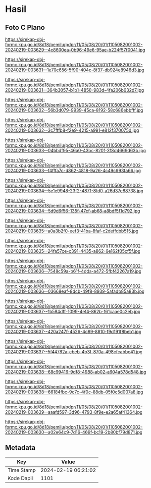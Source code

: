 # Hasil

## Foto C Plano

https://sirekap-obj-formc.kpu.go.id/8d18/pemilu/pdpr/11/05/08/20/01/1105082001002-20240219-003629--4c8600ea-0b96-49e6-95ae-b224f57f0041.jpg

https://sirekap-obj-formc.kpu.go.id/8d18/pemilu/pdpr/11/05/08/20/01/1105082001002-20240219-003631--1e70c656-5f90-404c-8f37-db924e8946d3.jpg

https://sirekap-obj-formc.kpu.go.id/8d18/pemilu/pdpr/11/05/08/20/01/1105082001002-20240219-003631--364b3057-b1b1-4850-983d-4fa206b632d7.jpg

https://sirekap-obj-formc.kpu.go.id/8d18/pemilu/pdpr/11/05/08/20/01/1105082001002-20240219-003632--56b3d079-9939-45ca-8192-58c686ebbfff.jpg

https://sirekap-obj-formc.kpu.go.id/8d18/pemilu/pdpr/11/05/08/20/01/1105082001002-20240219-003632--3c7fffb8-f2e9-4215-a991-e812f370075d.jpg

https://sirekap-obj-formc.kpu.go.id/8d18/pemilu/pdpr/11/05/08/20/01/1105082001002-20240219-003633--04bbdf95-46a0-43bc-820f-3f8d4669d63b.jpg

https://sirekap-obj-formc.kpu.go.id/8d18/pemilu/pdpr/11/05/08/20/01/1105082001002-20240219-003633--f4fffa7c-d862-4818-9a26-4c49c993fa66.jpg

https://sirekap-obj-formc.kpu.go.id/8d18/pemilu/pdpr/11/05/08/20/01/1105082001002-20240219-003634--5e1e9948-23f2-4871-8fd0-a26d37e88738.jpg

https://sirekap-obj-formc.kpu.go.id/8d18/pemilu/pdpr/11/05/08/20/01/1105082001002-20240219-003634--5d9d6f56-135f-47cf-ab68-a8bdf5f1d792.jpg

https://sirekap-obj-formc.kpu.go.id/8d18/pemilu/pdpr/11/05/08/20/01/1105082001002-20240219-003635--a0a3b2f0-eef3-41ba-8faf-c2deffdbb515.jpg

https://sirekap-obj-formc.kpu.go.id/8d18/pemilu/pdpr/11/05/08/20/01/1105082001002-20240219-003635--24fa57ce-c391-4435-a862-6e162f05cf5f.jpg

https://sirekap-obj-formc.kpu.go.id/8d18/pemilu/pdpr/11/05/08/20/01/1105082001002-20240219-003636--7548c59a-b61f-4dda-a472-5fbf42267a19.jpg

https://sirekap-obj-formc.kpu.go.id/8d18/pemilu/pdpr/11/05/08/20/01/1105082001002-20240219-003636--03668eaf-8dcb-49f8-8939-5afadb85a83b.jpg

https://sirekap-obj-formc.kpu.go.id/8d18/pemilu/pdpr/11/05/08/20/01/1105082001002-20240219-003637--1b584dff-1099-4ef4-862b-f61caae0c2eb.jpg

https://sirekap-obj-formc.kpu.go.id/8d18/pemilu/pdpr/11/05/08/20/01/1105082001002-20240219-003637--420a247f-4526-4c89-8810-f9d191f8beb1.jpg

https://sirekap-obj-formc.kpu.go.id/8d18/pemilu/pdpr/11/05/08/20/01/1105082001002-20240219-003637--5f44782a-cbeb-4b3f-870a-498cfcabbc41.jpg

https://sirekap-obj-formc.kpu.go.id/8d18/pemilu/pdpr/11/05/08/20/01/1105082001002-20240219-003638--68c99416-9df8-4988-ab02-a604a578d548.jpg

https://sirekap-obj-formc.kpu.go.id/8d18/pemilu/pdpr/11/05/08/20/01/1105082001002-20240219-003638--66184fbc-9c7c-4f0c-88db-05f0c5d007a8.jpg

https://sirekap-obj-formc.kpu.go.id/8d18/pemilu/pdpr/11/05/08/20/01/1105082001002-20240219-003639--aaafd597-3d96-4793-8f9e-e2a65af41364.jpg

https://sirekap-obj-formc.kpu.go.id/8d18/pemilu/pdpr/11/05/08/20/01/1105082001002-20240219-003630--a02e64c9-7d16-469f-bc19-2b80bf79d871.jpg


## Metadata

| Key        | Value               |
| ---------- | ------------------- |
| Time Stamp | 2024-02-19 06:21:02 |
| Kode Dapil | 1101                |



